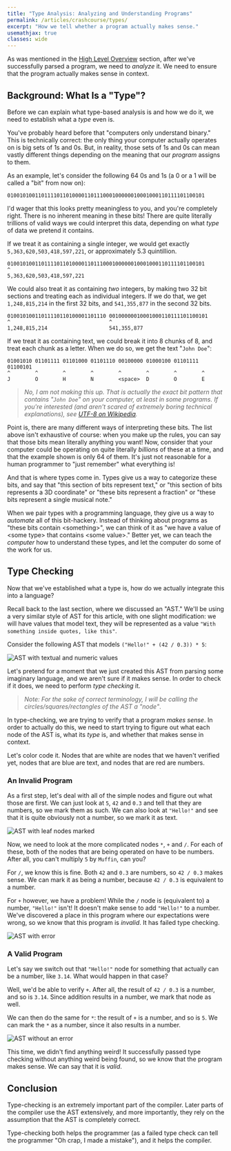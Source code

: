 ```yaml
---
title: "Type Analysis: Analyzing and Understanding Programs"
permalink: /articles/crashcourse/types/
excerpt: "How we tell whether a program actually makes sense."
usemathjax: true
classes: wide
---
```


As was mentioned in the [High Level Overview](/articles/crashcourse/high_level/) section, after we've successfully parsed a program, we need to *analyze* it. We need to ensure that the program actually makes sense in context. 

## Background: What Is a "Type"?

Before we can explain what type-based analysis is and how we do it, we need to establish what a *type* even is. 

You've probably heard before that "computers only understand binary." This is technically correct: the only thing your computer actually operates on is big sets of 1s and 0s. But, in reality, those sets of 1s and 0s can mean vastly different things depending on the meaning that our *program* assigns to them. 

As an example, let's consider the following 64 0s and 1s (a 0 or a 1 will be called a "bit" from now on):

~~~
0100101001101111011010000110111000100000010001000110111101100101
~~~

I'd wager that this looks pretty meaningless to you, and you're completely right. There is no inherent meaning in these bits! There are quite literally trillions of valid ways we could interpret this data, depending on what *type* of data we pretend it contains. 

If we treat it as containing a single integer, we would get exactly `5,363,620,503,418,597,221`, or approximately 5.3 quintillion.

~~~
0100101001101111011010000110111000100000010001000110111101100101
^                                
5,363,620,503,418,597,221                  
~~~

We could also treat it as containing *two* integers, by making two 32 bit sections and treating each as individual integers. If we do that, we get `1,248,815,214` in the first 32 bits, and `541,355,877` in the second 32 bits.

~~~
01001010011011110110100001101110 00100000010001000110111101100101
^                                ^
1,248,815,214                    541,355,877
~~~

If we treat it as containing text, we could break it into 8 chunks of 8, and treat each chunk as a letter. When we do so, we get the text "`John Doe`":

~~~
01001010 01101111 01101000 01101110 00100000 01000100 01101111 01100101
^        ^        ^        ^        ^        ^        ^        ^
J        O        H        N        <space>  D        O        E
~~~

> *No, I am not making this up. That is actually the exact bit pattern that contains "`John Doe`" on your computer, at least in some programs. If you're interested (and aren't scared of extremely boring technical explanations), see [UTF-8 on Wikipedia](https://en.wikipedia.org/wiki/UTF-8).*

Point is, there are many different ways of interpreting these bits. The list above isn't exhaustive of course: when you make up the rules, you can say that those bits mean literally anything you want! Now, consider that your computer could be operating on quite literally *billions* of these at a time, and that the example shown is only 64 of them. It's just not reasonable for a human programmer to "just remember" what everything is! 

And that is where types come in. Types give us a way to categorize these bits, and say that "this section of bits represent text," or "this section of bits represents a 3D coordinate" or "these bits represent a fraction" or "these bits represent a single musical note." 

When we pair types with a programming language, they give us a way to *automate* all of this bit-hackery. Instead of thinking about programs as "these bits contain \<something\>", we can think of it as "we have a value of \<some type\> that contains \<some value\>." Better yet, we can teach the *computer* how to understand these types, and let the computer do some of the work for us.  

## Type Checking

Now that we've established what a type is, how do we actually integrate this into a language? 

Recall back to the last section, where we discussed an "AST." We'll be using a very similar style of AST for this article, 
with one slight modification: we will have values that model text, they will be represented as a value `"With something inside quotes, like this"`.

Consider the following AST that models `("Hello!" + (42 / 0.3)) * 5`: 

![AST with textual and numeric values](/assets/images/crash-course/types/type-ast-1.png)

Let's pretend for a moment that we just created this AST from parsing some imaginary language, and we aren't sure if it makes sense. In order to check if it does, we need to perform *type checking* it. 

> *Note: For the sake of correct terminology, I will be calling the circles/squares/rectangles of the AST a "node"*.

In type-checking, we are trying to verify that a program *makes sense*. In order to actually do this, we need to start
trying to figure out what each node of the AST is, what its *type* is, and whether that makes sense in context.

Let's color code it. Nodes that are white are nodes that we haven't verified yet, nodes that are blue are text, and nodes
that are red are numbers. 

### An Invalid Program

As a first step, let's deal with all of the simple nodes and figure out what those are first. We can just look at `5`, 
`42` and `0.3` and tell that they are numbers, so we mark them as such. We can also look at `"Hello!"` and see that it is
quite obviously not a number, so we mark it as text.

![AST with leaf nodes marked](/assets/images/crash-course/types/type-ast-2.png)

Now, we need to look at the more complicated nodes `*`, `+` and `/`. For each of these, both of the nodes
that are being operated on have to be numbers. After all, you can't multiply `5` by `Muffin`, can you?

For `/`, we know this is fine. Both `42` and `0.3` are numbers, so `42 / 0.3` makes sense. We can mark it as
being a number, because `42 / 0.3` is equivalent to a number. 

For `+` however, we have a problem! While the `/` node is (equivalent to) a number, `"Hello!"` isn't! It doesn't
make sense to add `"Hello!"` to a number. We've discovered a place in this program where our expectations were wrong, 
so we know that this program is *invalid*. It has failed type checking. 

![AST with error](/assets/images/crash-course/types/type-ast-3.png)

### A Valid Program

Let's say we switch out that `"Hello!"` node for something that
actually can be a number, like `3.14`. What would happen in that case?

Well, we'd be able to verify `+`. After all, the result of `42 / 0.3` is a number, and so is `3.14`. Since addition results in a number, we mark that node as well. 

We can then do the same for `*`: the result of `+` is a number, and so is `5`. We can mark the `*` as a number, since it also results in a number.

![AST without an error](/assets/images/crash-course/types/type-ast-4.png)

This time, we didn't find anything weird! It successfully passed type checking without anything weird being found, so we know that the program makes sense. We can say that it is *valid*.

## Conclusion

Type-checking is an extremely important part of the compiler. Later parts of the compiler use the AST extensively, and more importantly, they rely on the assumption that the AST is completely correct. 

Type-checking both helps the programmer (as a failed type check can tell the programmer "Oh crap, I made a mistake"), and it helps the compiler. 

